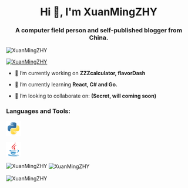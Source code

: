 <h1 align="center">Hi 👋, I'm XuanMingZHY</h1>
<h3 align="center">A computer field person and self-published blogger from China.</h3>

<p align="left"> <img src="https://komarev.com/ghpvc/?username=XuanMingZHY&label=Profile%20views&color=0e75b6&style=flat" alt="XuanMingZHY" /> </p>

<p align="left"> <a href="https://github.com/ryo-ma/github-profile-trophy"><img src="https://github-profile-trophy.vercel.app/?username=XuanMingZHY" alt="XuanMingZHY" /></a> </p>

- 🔭 I’m currently working on **ZZZcalculator, flavorDash**

- 🌱 I’m currently learning **React, C# and Go.**

- 👯 I’m looking to collaborate on: **(Secret, will coming soon)**


<p align="left">
</p>

<h3 align="left">Languages and Tools:</h3>
<p align="left"><a href="https://www.python.org" target="_blank" rel="noreferrer"> <img src="https://raw.githubusercontent.com/devicons/devicon/master/icons/python/python-original.svg" alt="python" width="40" height="40"/> </a><p align="left"><a href="https://www.java.org" target="_blank" rel="noreferrer"> <img src="https://raw.githubusercontent.com/devicons/devicon/master/icons/java/java-original.svg" alt="java" width="40" height="40"/> </a>
  
<p><img align="left" src="https://github-readme-stats.vercel.app/api/top-langs?username=XuanMingZHY&show_icons=true&locale=en&layout=compact" alt="XuanMingZHY" /></p>

<p>&nbsp;<img align="center" src="https://github-readme-stats.vercel.app/api?username=XuanMingZHY&show_icons=true&locale=en" alt="XuanMingZHY" /></p>

<p><img align="center" src="https://github-readme-streak-stats.herokuapp.com/?user=XuanMingZHY&" alt="XuanMingZHY" /></p>
